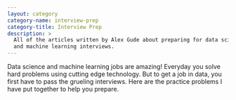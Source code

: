 ```yaml
---
layout: category
category-name: interview-prep
category-title: Interview Prep
description: >
  All of the articles written by Alex Gude about preparing for data science
  and machine learning interviews.
---
```


Data science and machine learning jobs are amazing! Everyday you solve hard
problems using cutting edge technology. But to get a job in data, you first
have to pass the grueling interviews. Here are the practice problems I have
put together to help you prepare.
